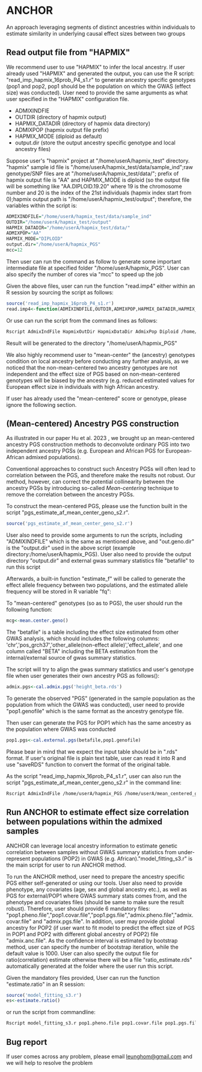 # ANCHOR 
An approach leveraging segments of distinct ancestries within individuals to estimate similarity in underlying causal effect sizes between two groups

## Read output file from "HAPMIX"

We recommend user to use "HAPMIX" to infer the local ancestry. If user already used "HAPMIX" and generated the output, you can use the R script: "read_imp_hapmix_16prob_P4_s1.r" to generate ancestry specific genotypes (pop1 and pop2, pop1 should be the population on which the GWAS (effect size) was conducted). User need to provide the same arguments as what user specified in the "HAPMIX" configuration file.

* ADMIXINDFIE
* OUTDIR (directory of hapmix output)
* HAPMIX_DATADIR (directory of hapmix data directory)
* ADMIXPOP (hapmix output file prefix)
* HAPMIX_MODE (diploid as default)
* output.dir (store the output ancestry specific genotype and local ancestry files)

Suppose user's "hapmix" project at "/home/userA/hapmix_test" directory. "hapmix" sample id file is "/home/userA/hapmix_test/data/sample_ind";raw genotype/SNP files are at "/home/userA/hapmix_test/data/"; prefix of hapmix output file is  "AA" and HAPMIX_MODE is diploid (so the output file will be something like "AA.DIPLOID.19.20" where 19 is the chromosome number and 20 is the index of the 21st individuals (hapmix index start from 0);hapmix output path is "/home/userA/hapmix_test/output"; therefore, the variables within the script is:

```r
ADMIXINDFILE="/home/userA/hapmix_test/data/sample_ind"
OUTDIR="/home/userA/hapmix_test/output"
HAPMIX_DATADIR="/home/userA/hapmix_test/data/"
ADMIXPOP="AA"
HAPMIX_MODE="DIPLOID"
output.dir="/home/userA/hapmix_PGS"
mcc=12
```

Then user can run the command as follow to generate some important intermediate file at specified folder "/home/userA/hapmix_PGS". User can also specify the number of cores via "mcc" to speed up the job

Given the above files, user can run the function "read.imp4" either within an R session by sourcing the script as follows:

```r
source('read_imp_hapmix_16prob_P4_s1.r')
read.imp4<-function(ADMIXINDFILE,OUTDIR,ADMIXPOP,HAPMIX_DATADIR,HAPMIX_MODE,output.dir,mcc=16)
``` 

Or use can run the script from the command lines as follows:

```bash
Rscript AdmixIndFile HapmixOutDir HapmixDataDir AdmixPop Diploid /home/userA/hapmix_PGS 12
```

Result will be generated to the directory "/home/userA/hapmix_PGS"

We also highly recommend user to "mean-center" the (ancestry) genotypes condition on local ancestry before conducting any further analysis, as we noticed that the non-mean-centered two ancestry genotypes are not independent and the effect size of PGS based on non-mean-centered genotypes will be biased by the ancestry (e.g. reduced estimated values for European effect size in individuals with high African ancestry.

If user has already used the "mean-centered" score or genotype, please ignore the following section.

## (Mean-centered) Ancestry PGS construction

As illustrated in our paper Hu et al. 2023 , we brought up an mean-centered ancestry PGS construction methods to deconvolute ordinary PGS into two independent ancestry PGSs (e.g. European and African PGS for European-African admixed populations).

Conventional approaches to construct such Ancestry PGSs will often lead to correlation between the PGS, and therefore make the results not robust. Our method, however, can correct the potential collinearity between the ancestry PGSs by introducing so-called *Mean-centering* technique to remove the correlation between the ancestry PGSs. 

To construct the mean-centered PGS, please use the function built in the script "pgs_estimate_af_mean_center_geno_s2.r". 

```r
source('pgs_estimate_af_mean_center_geno_s2.r')
```

User also need to provide some arguments to run the scripts, including "ADMIXINDFILE" which is the same as mentioned above, and "out.geno.dir" is the "output.dir" used in the above script (example directory:/home/userA/hapmix_PGS). User also need to provide the output directory "output.dir" and external gwas summary statistics file "betafile" to run this script  

Afterwards, a built-in function "estimate_f" will be called to generate the effect allele frequency between two populations, and the estimated allele frequency will be stored in R variable "fq":

To "mean-centered" genotypes (so as to PGS), the user should run the following function:

```r
mcg<-mean.center.geno()
```

The "betafile" is a table including the effect size estimated from other GWAS analysis, which should includes the following columns: 'chr','pos_grch37','other_allele(non-effect allele)','effect_allele', and one column called "BETA" including the BETA estimation from the internal/external source of gwas summary statistics. 

The script will try to align the gwas summary statistics and user's genotype file when user generates their own ancestry PGS as follows():

```r
admix.pgs<-cal.admix.pgs('height_beta.rds')
```

To generate the observed "PGS" (generated in the sample population as the population from which the GWAS was conducted), user need to provide 
"pop1.genofile" which is the same format as the ancestry genotype file.

Then user can generate the PGS for POP1 which has the same ancestry as the population where GWAS was conducted

```r
pop1.pgs<-cal.external.pgs(betafile,pop1.genofile)
```

Please bear in mind that we expect the input table should be in ".rds" format. If user's original file is plain text table, user can read it into R and use "saveRDS" function to convert the format of the original table.

As the script "read_imp_hapmix_16prob_P4_s1.r", user can also run the script "pgs_estimate_af_mean_center_geno_s2.r" in the command line:

```bash
Rscript AdmixIndFile /home/userA/hapmix_PGS /home/userA/mean_centered_geno "test_beta.rds" "pop1_geno.rds"
```

## Run ANCHOR to estimate effect size correlation between populations within the admixed samples

ANCHOR can leverage local ancestry information to estimate genetic correlation between samples without GWAS summary statistics from under-represent populations (POP2) in GWAS (e.g. African)."model_fitting_s3.r" is the main script for user to run ANCHOR method.

To run the ANCHOR method, user need to prepare the ancestry specific PGS either self-generated or using our tools. User also need to provide phenotype, any covariates (age, sex and global ancestry etc.), as well as PGS for external/POP1 where GWAS summary stats comes from, and the phenotype and covariates files (should be same to make sure the result robust). Therefore, user should provide 6 mandatory files: "pop1.pheno.file","pop1.covar.file","pop1.pgs.file","admix.pheno.file","admix.covar.file" and "admix.pgs.file". In addition, user may provide global ancestry for POP2 (if user want to fit model to predict the effect size of PGS in POP1 and POP2 with different global ancestry of POP2) file "admix.anc.file". As the confidence interval is estimated by bootstrap method, user can specify the number of bootstrap iteration, while the default value is 1000. User can also specify the output file for ratio(correlation) estimate otherwise there will be a file "ratio_estimate.rds" automatically generated at the folder where the user run this script.

Given the mandatory files provided, User can run the function "estimate.ratio" in an R session:

```r
source('model_fitting_s3.r')
es<-estimate.ratio()
```

or run the script from commandline:

```bash
Rscript model_fitting_s3.r pop1.pheno.file pop1.covar.file pop1.pgs.file admix.pheno.file admix.covar.file admix.pgs.file" 
```


## Bug report

If user comes across any problem, please email leunghom@gmail.com and we will help to resolve the problem
